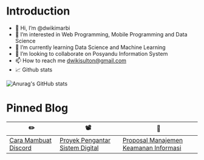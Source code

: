 <h1> Introduction </h1>

- 👋 Hi, I’m @dwikimarbi
- 👀 I’m interested in Web Programming, Mobile Programming and Data Science
- 🌱 I’m currently learning Data Science and Machine Learning
- 💞️ I’m looking to collaborate on Posyandu Information System
- 📫 How to reach me [dwikisulton@gmail.com](mailto:dwikisulton@gmail.com)
- 📈 Github stats

![Anurag's GitHub stats](https://github-readme-stats.vercel.app/api?username=dwikimarbi&show_icons=true&theme=tokyonight)

<h1> Pinned Blog </h1>

✏️ | 📽️ | 📝
------------ | ------------- |  ------------- 
[Cara Mambuat Discord](https://dwikisulthon.blogspot.com/2021/04/cara-membuat-bot-di-discord.html) | [Proyek Pengantar Sistem Digital](https://dwikisulthon.blogspot.com/2020/12/proyek-pengantar-sistem-digital-traffic.html) | [Proposal Manajemen Keamanan Informasi](https://dwikisulthon.blogspot.com/2020/12/contoh-proposal-manajemen-proyek-sistem.html)

<!---
dwikimarbi/dwikimarbi is a ✨ special ✨ repository because its `README.md` (this file) appears on your GitHub profile.
You can click the Preview link to take a look at your changes.
--->
